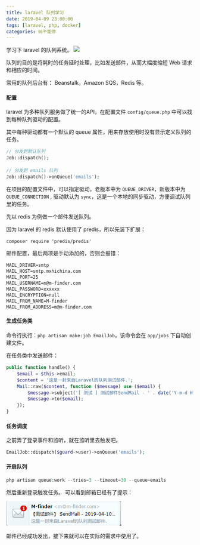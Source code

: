 ```yaml
---
title: laravel 队列学习
date: 2019-04-09 23:00:00
tags: [laravel, php, docker]
categories: 码不能停
---
```


学习下 laravel 的队列系统。
![](laravel.jpg)

队列的目的是将耗时的任务延时处理，比如发送邮件，从而大幅度缩短 Web 请求和相应的时间。

常用的队列后台有： Beanstalk，Amazon SQS，Redis 等。
<!-- more -->

#### 配置
laravel 为多种队列服务做了统一的API，在配置文件 `config/queue.php` 中可以找到每种队列驱动的配置。

其中每种驱动都有一个默认的 queue 属性，用来存放使用时没有显示定义队列的任务。

```php
// 分发到默认队列
Job::dispatch();

// 分发到 emails 队列
Job::dispatch()->onQueue('emails');
```

在项目的配置文件中，可以指定驱动，老版本中为 `QUEUE_DRIVER`，新版本中为`QUEUE_CONNECTION` , 驱动默认为 `sync`，这是一个本地的同步驱动，方便调试队列里的任务。

先以 redis 为例做一个邮件发送队列。

因为 laravel 的 redis 默认使用了 predis，所以先装下扩展：

```composer
composer require 'predis/predis'
```

邮件配置，最后两项是手动添加的，否则会报错：
```env
MAIL_DRIVER=smtp
MAIL_HOST=smtp.mxhichina.com
MAIL_PORT=25
MAIL_USERNAME=m@m-finder.com
MAIL_PASSWORD=xxxxxx
MAIL_ENCRYPTION=null
MAIL_FROM_NAME=M-finder
MAIL_FROM_ADDRESS=m@m-finder.com
```

#### 生成任务类
命令行执行：`php artisan make:job EmailJob`，该命令会在 `app/jobs` 下自动创建文件。

在任务类中发送邮件：
```php
public function handle() {
    $email = $this->email;
    $content = '这是一封来自Laravel的队列测试邮件.';
    Mail::raw($content, function ($message) use ($email) {
        $message->subject('[ 测试 ] 测试邮件SendMail - ' . date('Y-m-d H:i:s'));
        $message->to($email);
    });
}
```

#### 任务调度

之前弄了登录事件和监听，就在监听里去触发吧。

```php
EmailJob::dispatch($guard->user)->onQueue('emails');
```

#### 开启队列
```php
php artisan queue:work --tries=3 --timeout=30 --queue=emails 
```

然后重新登录触发任务。
可以看到邮箱已经有了提示：

![邮件通知](laravel-queues/email.png)

邮件已经成功发出，接下来就可以在实际的需求中使用了。
